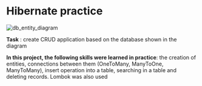# Hibernate practice



![db_entity_diagram](https://github.com/dmytro-hultiaiev/movies-wiki/assets/82448851/4f019899-8536-44a8-9eeb-a9b1db5b1509)


**Task** : create CRUD application based on the database shown in the diagram

**In this project, the following skills were learned in practice**: the creation of entities, connections between them (OneToMany, ManyToOne, ManyToMany), insert operation into a table, searching in a table and deleting records. Lombok was also used
